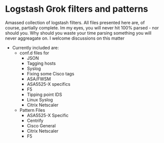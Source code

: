 # Logstash Grok filters and patterns
Amassed collection of logstash filters. All files presented here are, of course, partially complete. Im my eyes, you will never hit 100% parsed - nor should you. Why should you waste your time parsing something you will never aggreagate on. I welcome discussions on this matter

- Currently included are:
  - conf.d files for 
    - JSON
    - Tagging hosts
    - Syslog
    - Fixing some Cisco tags
    - ASA/FWSM
    - ASA5525-X specifics
    - F5
    - Tipping point IDS
    - Linux Syslog
    - Citrix Netscaler
  - Pattern Files
    - ASA5525-X Specific
    - Centrify
    - Cisco General
    - Citrix Netscaler
    - F5